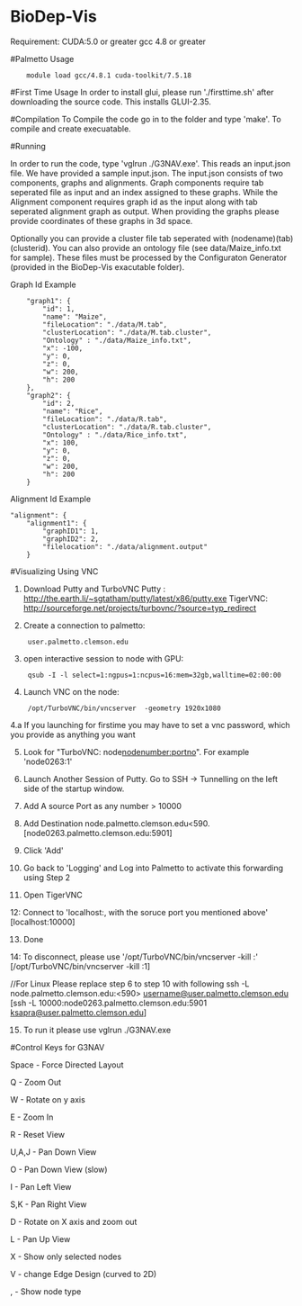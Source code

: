# BioDep-Vis

Requirement: 
CUDA:5.0 or greater
gcc 4.8 or greater

#Palmetto Usage

        module load gcc/4.8.1 cuda-toolkit/7.5.18

#First Time Usage
In order to install glui, please run './firsttime.sh' after downloading the source code. This installs GLUI-2.35.

#Compilation
To Compile the code go in to the folder and type 'make'. To compile and create execuatable.

#Running

In order to run the code, type 'vglrun ./G3NAV.exe'. This reads an input.json file. We have provided a sample input.json. 
The input.json consists of two components, graphs and alignments. Graph components require tab seperated file as input and an index assigned to these graphs. While the Alignment component requires graph id as the input along with tab seperated alignment graph as output. When providing the graphs please provide coordinates of these graphs in 3d space.

Optionally you can provide a cluster file tab seperated with (nodename)(tab)(clusterid). You can also provide an ontology file (see data/Maize_info.txt for sample). These files must be processed by the Configuraton Generator (provided in the BioDep-Vis exacutable folder).

Graph Id Example

        "graph1": {
            "id": 1,
            "name": "Maize",
            "fileLocation": "./data/M.tab",
            "clusterLocation": "./data/M.tab.cluster",
            "Ontology" : "./data/Maize_info.txt",
            "x": -100,
            "y": 0,
            "z": 0,
            "w": 200,
            "h": 200
        },
        "graph2": {
            "id": 2,
            "name": "Rice",
            "fileLocation": "./data/R.tab",
            "clusterLocation": "./data/R.tab.cluster",
            "Ontology" : "./data/Rice_info.txt",
            "x": 100,
            "y": 0,
            "z": 0,
            "w": 200,
            "h": 200
        }



Alignment Id Example

    "alignment": {
        "alignment1": {
            "graphID1": 1,
            "graphID2": 2,
            "filelocation": "./data/alignment.output"
        }


#Visualizing Using VNC

1. Download Putty  and TurboVNC
Putty : http://the.earth.li/~sgtatham/putty/latest/x86/putty.exe
TigerVNC: http://sourceforge.net/projects/turbovnc/?source=typ_redirect

2. Create a connection to palmetto:
        
        user.palmetto.clemson.edu

3. open interactive session to node with GPU:
        
        qsub -I -l select=1:ngpus=1:ncpus=16:mem=32gb,walltime=02:00:00

4. Launch VNC on the node:
        
        /opt/TurboVNC/bin/vncserver  -geometry 1920x1080

4.a If you launching for firstime you may have to set a vnc password, which you provide as anything you want

5. Look for "TurboVNC: node<nodenumber:portno>". For example 'node0263:1'

6. Launch Another Session of Putty. Go to SSH -> Tunnelling on the left side of the startup window.

7. Add A source Port as any number > 10000

8. Add Destination node<nodenumber>.palmetto.clemson.edu<590<portno>. [node0263.palmetto.clemson.edu:5901]

9. Click 'Add'

10. Go back to 'Logging' and Log into Palmetto to activate this forwarding using Step 2

11. Open TigerVNC

12: Connect to 'localhost:<source port>, with the soruce port you mentioned above'  [localhost:10000]

13. Done

14: To disconnect, please use '/opt/TurboVNC/bin/vncserver  -kill :<portno>' [/opt/TurboVNC/bin/vncserver  -kill :1]

//For Linux Please replace step 6 to step 10 with following
ssh -L <sourceport> node<nodenumber>.palmetto.clemson.edu:<590<portno>> username@user.palmetto.clemson.edu      [ssh -L 10000:node0263.palmetto.clemson.edu:5901  ksapra@user.palmetto.clemson.edu]

15. To run it please use vglrun ./G3NAV.exe 

#Control Keys for G3NAV

Space - Force Directed Layout

Q - Zoom Out

W - Rotate on y axis

E - Zoom In

R - Reset View

U,A,J - Pan Down View

O - Pan Down View (slow)

I - Pan Left View

S,K - Pan Right View

D - Rotate on X axis and zoom out

L - Pan Up View

X - Show only selected nodes

V - change Edge Design (curved to 2D)

, - Show node type
